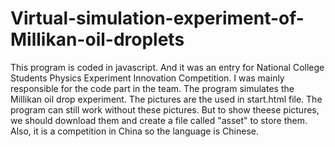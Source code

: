 # Virtual-simulation-experiment-of-Millikan-oil-droplets
This program is coded in javascript. And it was an entry for National College Students Physics Experiment Innovation Competition. I was mainly responsible for the code part in the team. The program simulates the Millikan oil drop experiment.
The pictures are the used in start.html file. The program can still work without these pictures. But to show theese pictures, we should download them and create a file called "asset" to  store them.
Also, it is a competition in China so the language is Chinese.
